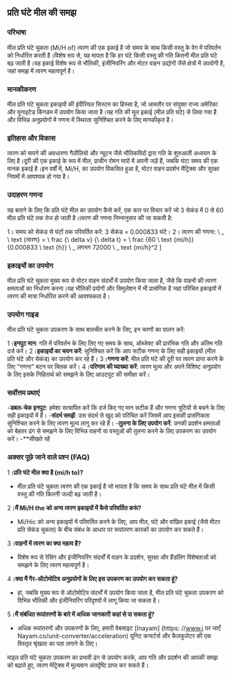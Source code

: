 ## प्रति घंटे मील की समझ

### परिभाषा
मील प्रति घंटे चुकता (Mi/H of) त्वरण की एक इकाई है जो समय के साथ किसी वस्तु के वेग में परिवर्तन को निर्धारित करती है।विशेष रूप से, यह मापता है कि हर घंटे किसी वस्तु की गति कितनी मील प्रति घंटे बढ़ जाती है।यह इकाई विशेष रूप से भौतिकी, इंजीनियरिंग और मोटर वाहन उद्योगों जैसे क्षेत्रों में उपयोगी है, जहां समझ में त्वरण महत्वपूर्ण है।

### मानकीकरण
मील प्रति घंटे चुकता इकाइयों की इंपीरियल सिस्टम का हिस्सा है, जो आमतौर पर संयुक्त राज्य अमेरिका और यूनाइटेड किंगडम में उपयोग किया जाता है।यह गति की मूल इकाई (मील प्रति घंटे) से लिया गया है और विभिन्न अनुप्रयोगों में गणना में स्थिरता सुनिश्चित करने के लिए मानकीकृत है।

### इतिहास और विकास
त्वरण को मापने की अवधारणा गैलीलियो और न्यूटन जैसे भौतिकविदों द्वारा गति के शुरुआती अध्ययन के लिए है।दूरी की एक इकाई के रूप में मील, प्राचीन रोमन मापों में अपनी जड़ें हैं, जबकि घंटा समय की एक मानक इकाई है।इन वर्षों में, Mi/H, का उपयोग विकसित हुआ है, मोटर वाहन प्रदर्शन मैट्रिक्स और सुरक्षा नियमों में आवश्यक हो गया है।

### उदाहरण गणना
यह बताने के लिए कि प्रति घंटे मील का उपयोग कैसे करें, एक कार पर विचार करें जो 3 सेकंड में 0 से 60 मील प्रति घंटे तक तेज हो जाती है।त्वरण की गणना निम्नानुसार की जा सकती है:

1। समय को सेकंड से घंटों तक परिवर्तित करें: 3 सेकंड = 0.000833 घंटे।
2। त्वरण की गणना:
\ _
\ text {त्वरण} = \ frac {\ delta v} {\ delta t} = \ frac {60 \ text {mi/h}} {0.000833 \ text {h}} \ _ लगभग 72000 \ _ text {mi/h}^2
\]

### इकाइयों का उपयोग
मील प्रति घंटे चुकता मुख्य रूप से मोटर वाहन संदर्भों में उपयोग किया जाता है, जैसे कि वाहनों की त्वरण क्षमताओं का निर्धारण करना।यह भौतिकी प्रयोगों और सिमुलेशन में भी प्रासंगिक है जहां परिचित इकाइयों में त्वरण की मात्रा निर्धारित करने की आवश्यकता है।

### उपयोग गाइड
मील प्रति घंटे चुकता उपकरण के साथ बातचीत करने के लिए, इन चरणों का पालन करें:

1।**इनपुट मान**: गति में परिवर्तन के लिए लिए गए समय के साथ, ऑब्जेक्ट की प्रारंभिक गति और अंतिम गति दर्ज करें।
2।**इकाइयों का चयन करें**: सुनिश्चित करें कि आप सटीक गणना के लिए सही इकाइयों (मील प्रति घंटे और सेकंड) का उपयोग कर रहे हैं।
3।**गणना करें**: मील प्रति घंटे की दूरी पर त्वरण प्राप्त करने के लिए "गणना" बटन पर क्लिक करें।
4।**परिणाम की व्याख्या करें**: त्वरण मूल्य और अपने विशिष्ट अनुप्रयोग के लिए इसके निहितार्थ को समझने के लिए आउटपुट की समीक्षा करें।

### सर्वोत्तम प्रथाएं
-**डबल-चेक इनपुट**: हमेशा सत्यापित करें कि दर्ज किए गए मान सटीक हैं और गणना त्रुटियों से बचने के लिए सही इकाइयों में हैं।
-**संदर्भ समझें**: उस संदर्भ से खुद को परिचित करें जिसमें आप इसकी प्रासंगिकता सुनिश्चित करने के लिए त्वरण मूल्य लागू कर रहे हैं।
-**तुलना के लिए उपयोग करें**: उनकी प्रदर्शन क्षमताओं को बेहतर ढंग से समझने के लिए विभिन्न वाहनों या वस्तुओं की तुलना करने के लिए उपकरण का उपयोग करें।
-**सीखते रहें

### अक्सर पूछे जाने वाले प्रश्न (FAQ)

1।**प्रति घंटे मील क्या है (mi/h to)?**
- मील प्रति घंटे चुकता त्वरण की एक इकाई है जो मापता है कि समय के साथ प्रति घंटे मील में किसी वस्तु की गति कितनी जल्दी बढ़ जाती है।

2।**मैं Mi/H the को अन्य त्वरण इकाइयों में कैसे परिवर्तित करूं?**
- Mi/Hic को अन्य इकाइयों में परिवर्तित करने के लिए, आप मील, घंटे और वांछित इकाई (जैसे मीटर प्रति सेकंड चुकता) के बीच संबंध के आधार पर रूपांतरण कारकों का उपयोग कर सकते हैं।

3।**वाहनों में त्वरण का क्या महत्व है?**
- विशेष रूप से रेसिंग और इंजीनियरिंग संदर्भों में वाहन के प्रदर्शन, सुरक्षा और हैंडलिंग विशेषताओं को समझने के लिए त्वरण महत्वपूर्ण है।

4।**क्या मैं गैर-ऑटोमोटिव अनुप्रयोगों के लिए इस उपकरण का उपयोग कर सकता हूं?**
- हां, जबकि मुख्य रूप से ऑटोमोटिव संदर्भों में उपयोग किया जाता है, मील प्रति घंटे चुकता उपकरण को विभिन्न भौतिकी और इंजीनियरिंग परिदृश्यों में लागू किया जा सकता है।

5।**मैं संबंधित रूपांतरणों के बारे में अधिक जानकारी कहां से पा सकता हूं?**
- अधिक रूपांतरणों और उपकरणों के लिए, हमारी वेबसाइट [Inayam] (https: //www.i पर जाएँ Nayam.co/unit-converter/acceleration) यूनिट कन्वर्टर्स और कैलकुलेटर की एक विस्तृत श्रृंखला का पता लगाने के लिए।

माइल प्रति घंटे चुकता उपकरण का प्रभावी ढंग से उपयोग करके, आप गति और प्रदर्शन की आपकी समझ को बढ़ाते हुए, त्वरण मेट्रिक्स में मूल्यवान अंतर्दृष्टि प्राप्त कर सकते हैं।